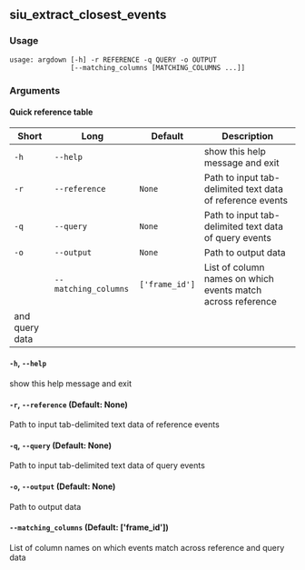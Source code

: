 ## siu_extract_closest_events
### Usage
```
usage: argdown [-h] -r REFERENCE -q QUERY -o OUTPUT
               [--matching_columns [MATCHING_COLUMNS ...]]
```
### Arguments
#### Quick reference table
|Short|Long                |Default       |Description                                                                    |
|-----|--------------------|--------------|-------------------------------------------------------------------------------|
|`-h` |`--help`            |              |show this help message and exit                                                |
|`-r` |`--reference`       |`None`        |Path to input tab-delimited text data of reference events                      |
|`-q` |`--query`           |`None`        |Path to input tab-delimited text data of query events                          |
|`-o` |`--output`          |`None`        |Path to output data                                                            |
|     |`--matching_columns`|`['frame_id']`|List of column names on which events match across reference 
				and query data|

#### `-h`, `--help`
show this help message and exit

#### `-r`, `--reference` (Default: None)
Path to input tab-delimited text data of reference events

#### `-q`, `--query` (Default: None)
Path to input tab-delimited text data of query events

#### `-o`, `--output` (Default: None)
Path to output data

#### `--matching_columns` (Default: ['frame_id'])
List of column names on which events match across reference
and query data


